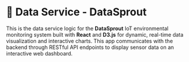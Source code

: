 # 🌱 Data Service - DataSprout

This is the data service logic for the **DataSprout** IoT environmental monitoring system built with **React** and **D3.js** for dynamic, real-time data visualization and interactive charts. This app communicates with the backend through RESTful API endpoints to display sensor data on an interactive web dashboard.